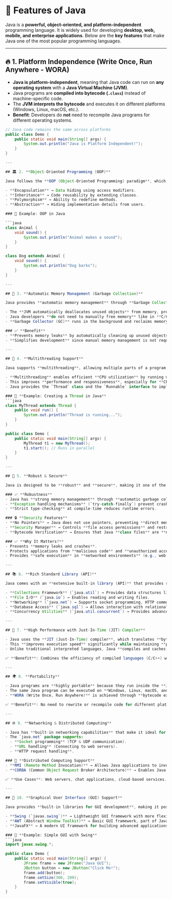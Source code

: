 # 🚀 Features of Java

Java is a **powerful, object-oriented, and platform-independent** programming language. It is widely used for developing **desktop, web, mobile, and enterprise applications**. Below are the **key features** that make Java one of the most popular programming languages.

---

## 🔥 1. **Platform Independence (Write Once, Run Anywhere - WORA)**
- **Java is platform-independent**, meaning that Java code can run on **any operating system** with a **Java Virtual Machine (JVM)**.
- Java programs are **compiled into bytecode (`.class`)** instead of machine-specific code.
- The **JVM interprets the bytecode** and executes it on different platforms (Windows, Linux, macOS, etc.).
- **Benefit**: Developers do **not** need to recompile Java programs for different operating systems.

```java
// Java code remains the same across platforms
public class Demo {
    public static void main(String[] args) {
        System.out.println("Java is Platform Independent!");
    }
}

---

## 🏛 2. **Object-Oriented Programming (OOP)**

Java follows the **OOP (Object-Oriented Programming) paradigm**, which promotes **reusability and modularity**. It consists of the following key principles:

- **Encapsulation** → Data hiding using access modifiers.
- **Inheritance** → Code reusability by extending classes.
- **Polymorphism** → Ability to redefine methods.
- **Abstraction** → Hiding implementation details from users.

### 🔹 Example: OOP in Java

```java
class Animal {
    void sound() {
        System.out.println("Animal makes a sound");
    }
}

class Dog extends Animal {
    void sound() {
        System.out.println("Dog barks");
    }
}

---

## 🔄 3. **Automatic Memory Management (Garbage Collection)**

Java provides **automatic memory management** through **Garbage Collection (GC)**.

- The **JVM automatically deallocates unused objects** from memory, preventing memory leaks.
- Java developers **do not need to manually free memory** like in **C/C++**, where explicit memory management (`malloc`, `free`) is required.
- **Garbage Collector (GC)** runs in the background and reclaims memory occupied by unreferenced objects.

### ✅ **Benefit**
- **Prevents memory leaks** by automatically cleaning up unused objects.
- **Simplifies development** since manual memory management is not required.

---

## 🔄 4. **Multithreading Support**

Java supports **multithreading**, allowing multiple parts of a program to execute **concurrently**.

- **Multithreading** enables efficient **CPU utilization** by running multiple tasks simultaneously.
- This improves **performance and responsiveness**, especially for **CPU-intensive applications**.
- Java provides the `Thread` class and the `Runnable` interface to implement multithreading.

### 🔹 **Example: Creating a Thread in Java**
```java
class MyThread extends Thread {
    public void run() {
        System.out.println("Thread is running...");
    }
}

public class Demo {
    public static void main(String[] args) {
        MyThread t1 = new MyThread();
        t1.start(); // Runs in parallel
    }
}

---

## 🔐 5. **Robust & Secure**

Java is designed to be **robust** and **secure**, making it one of the most reliable programming languages.

### ✅ **Robustness**
- Java has **strong memory management** through **automatic garbage collection**.
- **Exception handling mechanisms** (`try-catch-finally`) prevent crashes due to runtime errors.
- **Strict type-checking** at compile-time reduces runtime errors.

### 🔒 **Security Features**
- **No Pointers** → Java does not use pointers, preventing **direct memory access vulnerabilities**.
- **Security Manager** → Controls **file access permissions** and restricts unauthorized operations.
- **Bytecode Verification** → Ensures that Java **class files** are **not tampered with**, preventing unauthorized access to system resources.

### ✅ **Why It Matters?**
- Prevents **memory leaks and crashes**.
- Protects applications from **malicious code** and **unauthorized access**.
- Provides **safe execution** in **networked environments** (e.g., web applications).

---

## 📚 6. **Rich Standard Library (API)**

Java comes with an **extensive built-in library (API)** that provides reusable components for efficient development. Some of the key libraries include:

- **Collections Framework** (`java.util`) → Provides data structures like `ArrayList`, `HashMap`, `HashSet`.
- **File I/O** (`java.io`) → Enables reading and writing files.
- **Networking** (`java.net`) → Supports socket programming, HTTP communication, and URL handling.
- **Database Access** (`java.sql`) → Allows interaction with relational databases using JDBC.
- **Concurrency Utilities** (`java.util.concurrent`) → Provides advanced thread management and parallel processing support.

---

## 📡 7. **High Performance with Just-In-Time (JIT) Compiler**

- Java uses the **JIT (Just-In-Time) compiler**, which translates **bytecode into native machine code** at runtime.
- This **improves execution speed** significantly while maintaining **portability**.
- Unlike traditional interpreted languages, Java **compiles and caches frequently used code** for faster execution.

✅ **Benefit**: Combines the efficiency of compiled languages (C/C++) with Java's flexibility.

---

## 🌍 8. **Portability**

- Java programs are **highly portable** because they run inside the **JVM (Java Virtual Machine)**.
- The same Java program can be executed on **Windows, Linux, macOS, and even embedded systems** without modification.
- **WORA (Write Once, Run Anywhere)** is achieved through **bytecode execution** on any system with a JVM.

✅ **Benefit**: No need to rewrite or recompile code for different platforms.

---

## 🌐 9. **Networking & Distributed Computing**

- Java has **built-in networking capabilities** that make it ideal for **distributed applications**.
- The `java.net` package supports:
  - **Socket programming** (TCP & UDP communication).
  - **URL handling** (Connecting to web servers).
  - **HTTP request handling**.

### 🔹 **Distributed Computing Support**
- **RMI (Remote Method Invocation)** → Allows Java applications to invoke methods remotely over a network.
- **CORBA (Common Object Request Broker Architecture)** → Enables Java applications to interact with other languages in distributed systems.

✅ **Use Cases**: Web servers, chat applications, cloud-based services.

---

## 🎨 10. **Graphical User Interface (GUI) Support**

Java provides **built-in libraries for GUI development**, making it possible to create **desktop applications with rich user interfaces**.

- **Swing (`javax.swing`)** → Lightweight GUI framework with more flexible components.
- **AWT (Abstract Window Toolkit)** → Basic GUI framework, part of Java's core API.
- **JavaFX** → A modern UI framework for building advanced applications.

### 🔹 **Example: Simple GUI with Swing**
```java
import javax.swing.*;

public class Demo {
    public static void main(String[] args) {
        JFrame frame = new JFrame("Java GUI");
        JButton button = new JButton("Click Me!");
        frame.add(button);
        frame.setSize(300, 200);
        frame.setVisible(true);
    }
}

